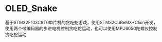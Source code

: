 # OLED_Snake
基于STM32F103C8T6单片机的贪吃蛇游戏，使用STM32CuBeMX+Clion开发，使用两个带编码器的步进电机控制贪吃蛇运动，也可以使用MPU6050陀螺仪控制贪吃蛇运动
